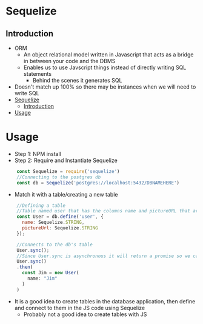 # Sequelize
## Introduction
- ORM
  - An object relational model written in Javascript that acts as a bridge in between your code and the DBMS
  - Enables us to use Javscript things instead of directly writing SQL statements
    - Behind the scenes it generates SQL
- Doesn't match up 100% so there may be instances when we will need to write SQL
- [Sequelize](#sequelize)
  - [Introduction](#introduction)
- [Usage](#usage)
# Usage
- Step 1: NPM install
- Step 2: Require and Instantiate Sequelize
```javascript
    const Sequelize = require('sequelize')
    //Connecting to the postgres db
    const db = Sequelize('postgres://localhost:5432/DBNAMEHERE')
```
- Match it with a table/creating a new table
```javascript
    //Defining a table
    //Table named user that has the columns name and pictureURL that are both STRING values
    const User = db.define('user', {
      name: Sequelize.STRING,
      pictureUrl: Sequelize.STRING
    });

    //Connects to the db's table
    User.sync();
    //Since User.sync is asynchronous it will return a promise so we can do things with it
    User.sync()
    .then(
      const Jim = new User(
        name: "Jim"
      )
    )
```
- It is a good idea to create tables in the database application, then define and connect to them in the JS code using Sequelize
  - Probably not a good idea to create tables with JS
